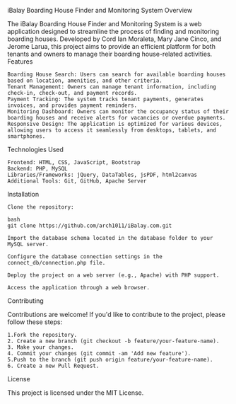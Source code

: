 iBalay Boarding House Finder and Monitoring System
Overview

The iBalay Boarding House Finder and Monitoring System is a web application designed to streamline the process of finding and monitoring boarding houses. 
Developed by Cord Ian Moraleta, Mary Jane Cinco, and Jerome Larua, this project aims to provide an efficient platform for both tenants and owners to manage their boarding house-related activities.
Features

    Boarding House Search: Users can search for available boarding houses based on location, amenities, and other criteria.
    Tenant Management: Owners can manage tenant information, including check-in, check-out, and payment records.
    Payment Tracking: The system tracks tenant payments, generates invoices, and provides payment reminders.
    Monitoring Dashboard: Owners can monitor the occupancy status of their boarding houses and receive alerts for vacancies or overdue payments.
    Responsive Design: The application is optimized for various devices, allowing users to access it seamlessly from desktops, tablets, and smartphones.

Technologies Used

    Frontend: HTML, CSS, JavaScript, Bootstrap
    Backend: PHP, MySQL
    Libraries/Frameworks: jQuery, DataTables, jsPDF, html2canvas
    Additional Tools: Git, GitHub, Apache Server

Installation

    Clone the repository:

    bash
    git clone https://github.com/arch1011/iBalay.com.git

    Import the database schema located in the database folder to your MySQL server.

    Configure the database connection settings in the connect_db/connection.php file.

    Deploy the project on a web server (e.g., Apache) with PHP support.

    Access the application through a web browser.

Contributing

Contributions are welcome! If you'd like to contribute to the project, please follow these steps:

    1.Fork the repository.
    2. Create a new branch (git checkout -b feature/your-feature-name).
    3. Make your changes.
    4. Commit your changes (git commit -am 'Add new feature').
    5.Push to the branch (git push origin feature/your-feature-name).
    6. Create a new Pull Request.

License

This project is licensed under the MIT License.
